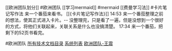 [[欧洲团队划分]] #欧洲团队
[[学习mermaid]] #mermaid
[[费曼学习法]] #卡片笔记写作法 
来一个番茄来看书。 [[《卡片笔记写作法》]]
14:53 来一个番茄整理之前的想法，使其正式进入卡片。-- 没整理完，只是看了一遍，但是没想到一个很好的方式，将他们关联起来，关联关系是什么也没搞清楚。
17:34 来一个番茄，把剩下的52页书看完。

#欧洲团队 
[所有技术文档目录](https://nio.feishu.cn/drive/folder/fldcntDyPrNXq9zSvTQbZxg67Ve)
[系统列表](https://nio.feishu.cn/sheets/shtcnFxXJBa4EhN3Vxp2A0lrGcg?table=tbl3FeCSO2V0zs4z&view=vewzHoz39a)
[欧洲团队-王震](https://nio.feishu.cn/sheets/shtcnnTkZUUUhRBYh6RfN3SipOg?sheet=PWsBST&table=tbl9h1DvsK9hSNxB&view=vewQN2H78e)
